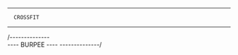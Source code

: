 ----------------------
      CROSSFIT
----------------------

/--------------\
---- BURPEE ----
\--------------/

